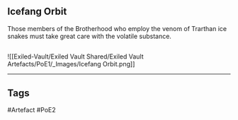 ## Icefang Orbit
Those members of the Brotherhood who employ the venom of
Trarthan ice snakes must take great care with the volatile substance.
##
![[Exiled-Vault/Exiled Vault Shared/Exiled Vault Artefacts/PoE1/_Images/Icefang Orbit.png]]

---
## Tags
#Artefact
#PoE2